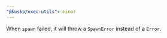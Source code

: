 ```yaml
---
"@kosko/exec-utils": minor
---
```


When `spawn` failed, it will throw a `SpawnError` instead of a `Error`.
